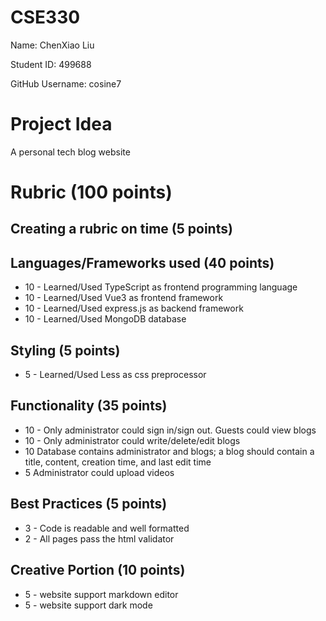 # CSE330

Name: ChenXiao Liu

Student ID: 499688

GitHub Username: cosine7

# Project Idea

A personal tech blog website

# Rubric (100 points)

## Creating a rubric on time (5 points)

## Languages/Frameworks used (40 points)

- 10 - Learned/Used TypeScript as frontend programming language
- 10 - Learned/Used Vue3 as frontend framework
- 10 - Learned/Used express.js as backend framework
- 10 - Learned/Used MongoDB database

## Styling (5 points)

- 5 - Learned/Used Less as css preprocessor

## Functionality (35 points)

- 10 - Only administrator could sign in/sign out. Guests could view blogs
- 10 - Only administrator could write/delete/edit blogs
- 10 Database contains administrator and blogs; a blog should contain a title, content, creation time, and last edit time
- 5 Administrator could upload videos

## Best Practices (5 points)

- 3 - Code is readable and well formatted
- 2 - All pages pass the html validator

## Creative Portion (10 points)

- 5 - website support markdown editor
- 5 - website support dark mode